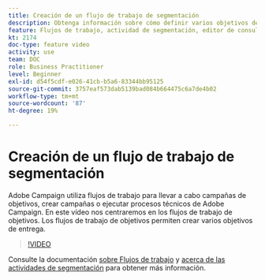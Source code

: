 ```yaml
---
title: Creación de un flujo de trabajo de segmentación
description: Obtenga información sobre cómo definir varios objetivos de envío mediante flujos de trabajo de objetivo.
feature: Flujos de trabajo, actividad de segmentación, editor de consultas
kt: 2174
doc-type: feature video
activity: use
team: DOC
role: Business Practitioner
level: Beginner
exl-id: d54f5cdf-e026-41cb-b5a6-83344bb95125
source-git-commit: 3757eaf573dab5139bad084b664475c6a7de4b02
workflow-type: tm+mt
source-wordcount: '87'
ht-degree: 19%

---
```


# Creación de un flujo de trabajo de segmentación

Adobe Campaign utiliza flujos de trabajo para llevar a cabo campañas de objetivos, crear campañas o ejecutar procesos técnicos de Adobe Campaign. En este vídeo nos centraremos en los flujos de trabajo de objetivos. Los flujos de trabajo de objetivos permiten crear varios objetivos de entrega.

>[!VIDEO](https://video.tv.adobe.com/v/25605?quality=12)

Consulte la documentación [sobre Flujos de trabajo](https://experienceleague.adobe.com/docs/campaign-classic/using/automating-with-workflows/introduction/about-workflows.html)
y [acerca de las actividades de segmentación](https://experienceleague.adobe.com/docs/campaign-classic/using/automating-with-workflows/targeting-activities/about-targeting-activities.html) para obtener más información.
